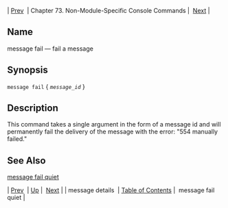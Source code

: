 | [Prev](console_commands.message_details)  | Chapter 73. Non-Module-Specific Console Commands |  [Next](console_commands.message_fail_quiet) |

<a name="console_commands.message_fail"></a>
## Name

message fail — fail a message

## Synopsis

`message fail` { *`message_id`* }

<a name="idp287936"></a>
## Description

This command takes a single argument in the form of a message id and will permanently fail the delivery of the message with the error: "554 manually failed."

<a name="idp289888"></a>
## See Also

[message fail quiet](console_commands.message_fail_quiet "message fail quiet")

| [Prev](console_commands.message_details)  | [Up](console.cmds.ref) |  [Next](console_commands.message_fail_quiet) |
| message details  | [Table of Contents](index) |  message fail quiet |

